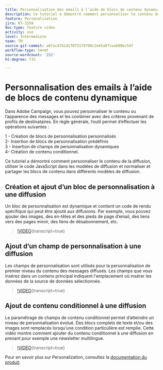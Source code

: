 ```yaml
---
title: Personnalisation des emails à l’aide de blocs de contenu dynamique
description: Ce tutoriel a démontré comment personnaliser le contenu de la diffusion, utiliser le code JavaScript dans les modèles de diffusion et normaliser et partager les blocs de contenu dans différents modèles de diffusion.
feature: Personalization
jira: KT-1559
doc-type: feature video
activity: use
level: Intermediate
team: TM
source-git-commit: a6fac47b141f8731f8798c2e45a87ceab08bc54f
workflow-type: tm+mt
source-wordcount: '252'
ht-degree: 71%

---
```



# Personnalisation des emails à l’aide de blocs de contenu dynamique

Dans Adobe Campaign, vous pouvez personnaliser le contenu ou l’apparence des messages et les combiner avec des critères provenant de profils de destinataires. En règle générale, l’outil permet d’effectuer les opérations suivantes :

1 - Création de blocs de personnalisation personnalisés\
2- Insertion de blocs de personnalisation prédéfinis\
3 - Insertion de champs de personnalisation dynamiques\
4- Création de contenu conditionnel.

Ce tutoriel a démontré comment personnaliser le contenu de la diffusion, utiliser le code JavaScript dans les modèles de diffusion et normaliser et partager les blocs de contenu dans différents modèles de diffusion.

## Création et ajout d’un bloc de personnalisation à une diffusion

Un bloc de personnalisation est dynamique et contient un code de rendu spécifique qui peut être ajouté aux diffusions. Par exemple, vous pouvez ajouter des images, des en-têtes et des pieds de page d’email, des liens vers des pages miroir, des liens de désabonnement, etc.

>[!VIDEO](https://video.tv.adobe.com/v/24924?quality=12&learn=on){transcript=true}

## Ajout d’un champ de personnalisation à une diffusion

Les champs de personnalisation sont utilisés pour la personnalisation de premier niveau du contenu des messages diffusés. Les champs que vous insérez dans un contenu principal indiquent l&#39;emplacement où insérer les données de la source de données sélectionnée.

>[!VIDEO](https://video.tv.adobe.com/v/24925?quality=12&learn=on){transcript=true}

## Ajout de contenu conditionnel à une diffusion

Le paramétrage de champs de contenu conditionnel permet d’atteindre un niveau de personnalisation évolué. Des blocs complets de texte et/ou des images sont remplacés lorsqu’une condition particulière est remplie. Cette vidéo montre comment ajouter du contenu conditionnel à une diffusion en prenant pour exemple une newsletter multilingue.

>[!VIDEO](https://video.tv.adobe.com/v/24926?quality=12&learn=on){transcript=true}

Pour en savoir plus sur Personalization, consultez la [documentation du produit](https://experienceleague.adobe.com/docs/campaign-classic/using/sending-messages/personalizing-deliveries/about-personalization.html?lang=fr).

